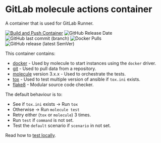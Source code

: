 # GitLab molecule actions container

A container that is used for GitLab Runner.

[![Build and Push Container](https://github.com/buluma/docker-github-action-molecule/actions/workflows/build.yml/badge.svg)](https://github.com/buluma/docker-github-action-molecule/actions/workflows/build.yml)
![GitHub Release Date](https://img.shields.io/github/release-date/buluma/docker-github-action-molecule)
![GitHub last commit (branch)](https://img.shields.io/github/last-commit/buluma/docker-github-action-molecule/main)
![Docker Pulls](https://img.shields.io/docker/pulls/buluma/github-action-molecule)
![GitHub release (latest SemVer)](https://img.shields.io/github/v/release/buluma/docker-github-action-molecule)

This container contains:
- [docker](https://www.docker.com/) - Used by molecule to start instances using the `docker` driver.
- [git](https://git-scm.com/) - Used to pull data from a repository.
- [molecule](https://molecule.readthedocs.io/en/latest/) version 3.x.x - Used to orchestrate the tests.
- [tox](https://tox.readthedocs.io/en/latest/) - Used to test multiple version of ansible if `tox.ini` exists.
- [flake8](https://pypi.org/project/flake8/#description) - Modular source code checker.

The default behaviour is to:
- See if `tox.ini` exists -> Run `tox`
- Otherwise -> Run `molecule test`
- Retry either (`tox` or `molecule`) 3 times.
- Run `test` if `command` is not set.
- Test the `default` scenario if `scenario` in not set.

Read how to [test locally](TESTING.md).
